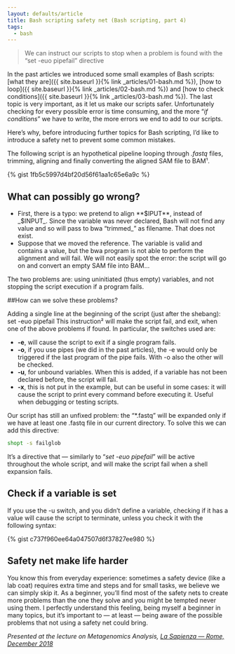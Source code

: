 ```yaml
---
layout: defaults/article
title: Bash scripting safety net (Bash scripting, part 4)
tags:
  - bash
---
```


> We can instruct our scripts to stop when a problem is found with the “set -euo pipefail” directive

In the past articles we introduced some small examples of Bash scripts:
[what they are]({{ site.baseurl }}{% link _articles/01-bash.md %}),
[how to loop]({{ site.baseurl }}{% link _articles/02-bash.md %}) and
[how to check conditions]({{ site.baseurl }}{% link _articles/03-bash.md %}).
The last topic is very important, as it let us make our scripts safer.
Unfortunately checking for every possible error is time consuming,
and the more “_if conditions_” we have to write, the more errors we end to add to our scripts.

Here’s why, before introducing further topics for Bash scripting,
I’d like to introduce a safety net to prevent some common mistakes.

The following script is an hypothetical pipeline looping through _.fastq_ files,
trimming, aligning and finally converting the aligned SAM file to BAM¹.


{% gist 1fb5c5997d4bf20d56f61aa1c65e6a9c %}

## What can possibly go wrong?
- First, there is a typo: we pretend to align **$IPUT**, instead of _$INPUT_. Since the variable was never declared, Bash will not find any value and so will pass to bwa “trimmed_” as filename. That does not exist.
- Suppose that we moved the reference. The variable is valid and contains a value, but the bwa program is not able to perform the alignment and will fail. We will not easily spot the error: the script will go on and convert an empty SAM file into BAM…

The two problems are: using uninitiated (thus empty) variables, and not stopping the script execution if a program fails.

##How can we solve these problems?

Adding a single line at the beginning of the script (just after the shebang):
set -euo pipefail
This instruction² will make the script fail, and exit, when one of the above problems if found. In particular, the switches used are:
- **-e**, will cause the script to exit if a single program fails.
- **-o**, if you use pipes (we did in the past articles), the -e would only be triggered if the last program of the pipe fails. With -o also the other will be checked.
- **-u**, for unbound variables. When this is added, if a variable has not been declared before, the script will fail.
- **-x**, this is not put in the example, but can be useful in some cases: it will cause the script to print every command before executing it. Useful when debugging or testing scripts.

Our script has still an unfixed problem: the “*.fastq” will be expanded only if
we have at least one .fastq
file in our current directory. To solve this we can add this directive:

```bash
shopt -s failglob
```

It’s a directive that — similarly to “_set -euo pipefail_” will be active throughout
the whole script, and will make the script fail when a shell expansion fails.

## Check if a variable is set

If you use the -u switch, and you didn’t define a variable,
checking if it has a value will cause the script to terminate, unless you check
it with the following syntax:

{% gist c737f960ee64a047507d6f37827ee980 %}

## Safety net make life harder

You know this from everyday experience: sometimes a safety device (like a lab coat)
requires extra time and steps and for small tasks, we believe we can simply skip it.
As a beginner, you’ll find most of the safety nets to create more problems than the
one they solve and you might be tempted never using them. I perfectly understand
this feeling, being myself a beginner in many topics, but it’s important to — at
least — being aware of the possible problems that not using a safety net could bring.

_Presented at the lecture on Metagenomics Analysis, [La Sapienza — Rome, December 2018](https://www.instagram.com/p/BrQbXGunDSn/?utm_source=ig_web_copy_link)_

